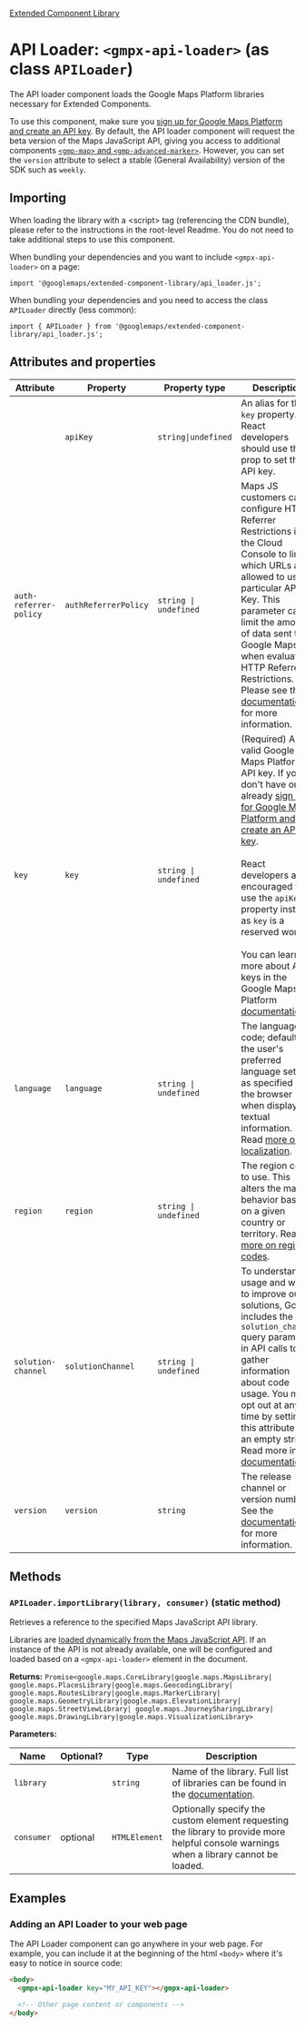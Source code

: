 [Extended Component Library](../../README.md)

# API Loader: `<gmpx-api-loader>` (as class `APILoader`)

The API loader component loads the Google Maps Platform libraries necessary
for Extended Components.

To use this component, make sure you [sign up for Google Maps Platform and
create an API
key](https://console.cloud.google.com/google/maps-apis/start?utm_source=npm&utm_medium=documentation&utm_campaign=&utm_content=web_components).
By default, the API loader component will request the beta version of the
Maps JavaScript API, giving you access to additional components [`<gmp-map>`
and
`<gmp-advanced-marker>`](https://developers.google.com/maps/documentation/javascript/web-components/overview?utm_source=npm&utm_medium=documentation&utm_campaign=&utm_content=web_components).
However, you can set the `version` attribute to select a stable (General
Availability) version of the SDK such as `weekly`.

## Importing

When loading the library with a &lt;script&gt; tag (referencing the CDN bundle), please refer to the instructions in the root-level Readme. You do not need to take additional steps to use this component.

When bundling your dependencies and you want to include `<gmpx-api-loader>` on a page:

```
import '@googlemaps/extended-component-library/api_loader.js';
```

When bundling your dependencies and you need to access the class `APILoader` directly (less common):

```
import { APILoader } from '@googlemaps/extended-component-library/api_loader.js';
```

## Attributes and properties

| Attribute              | Property             | Property type         | Description                                                                                                                                                                                                                                                                                                                                                                                                                                                                    | Default  | [Reflects?](https://open-wc.org/guides/knowledge/attributes-and-properties/#attribute-and-property-reflection) |
| ---------------------- | -------------------- | --------------------- | ------------------------------------------------------------------------------------------------------------------------------------------------------------------------------------------------------------------------------------------------------------------------------------------------------------------------------------------------------------------------------------------------------------------------------------------------------------------------------ | -------- | -------------------------------------------------------------------------------------------------------------- |
|                        | `apiKey`             | `string\|undefined`   | An alias for the `key` property. React developers should use this prop to set the API key.                                                                                                                                                                                                                                                                                                                                                                                     |          | ❌                                                                                                              |
| `auth-referrer-policy` | `authReferrerPolicy` | `string \| undefined` | Maps JS customers can configure HTTP Referrer Restrictions in the Cloud Console to limit which URLs are allowed to use a particular API Key. This parameter can limit the amount of data sent to Google Maps when evaluating HTTP Referrer Restrictions. Please see the [documentation](https://developers.google.com/maps/documentation/javascript/dynamic-loading?utm_source=npm&utm_medium=documentation&utm_campaign=&utm_content=web_components#optional_parameters) for more information.                                                                 |          | ✅                                                                                                              |
| `key`                  | `key`                | `string \| undefined` | (Required) A valid Google Maps Platform API key. If you don't have one already [sign up for Google Maps Platform and create an API key](https://console.cloud.google.com/google/maps-apis/start?utm_source=npm&utm_medium=documentation&utm_campaign=&utm_content=web_components).<br/><br/>React developers are encouraged to use the `apiKey` property instead, as `key` is a reserved word.<br/><br/>You can learn more about API keys in the Google Maps Platform [documentation](https://developers.google.com/maps/documentation/javascript/get-api-key?utm_source=npm&utm_medium=documentation&utm_campaign=&utm_content=web_components). |          | ✅                                                                                                              |
| `language`             | `language`           | `string \| undefined` | The language code; defaults to the user's preferred language setting as specified in the browser when displaying textual information. Read [more on localization](https://developers.google.com/maps/documentation/javascript/localization?utm_source=npm&utm_medium=documentation&utm_campaign=&utm_content=web_components).                                                                                                                                                                                                                                   |          | ✅                                                                                                              |
| `region`               | `region`             | `string \| undefined` | The region code to use. This alters the map's behavior based on a given country or territory. Read [more on region codes](https://developers.google.com/maps/documentation/javascript/localization?utm_source=npm&utm_medium=documentation&utm_campaign=&utm_content=web_components#Region).                                                                                                                                                                                                                                                                    |          | ✅                                                                                                              |
| `solution-channel`     | `solutionChannel`    | `string \| undefined` | To understand usage and ways to improve our solutions, Google includes the `solution_channel` query parameter in API calls to gather information about code usage. You may opt out at any time by setting this attribute to an empty string. Read more in the [documentation](https://developers.google.com/maps/reporting-and-monitoring/reporting?utm_source=npm&utm_medium=documentation&utm_campaign=&utm_content=web_components#solutions-usage).                                                                                                          |          | ✅                                                                                                              |
| `version`              | `version`            | `string`              | The release channel or version numbers. See the [documentation](https://developers.google.com/maps/documentation/javascript/versions?utm_source=npm&utm_medium=documentation&utm_campaign=&utm_content=web_components) for more information.                                                                                                                                                                                                                                                                                                                    | `'beta'` | ✅                                                                                                              |

## Methods

### `APILoader.importLibrary(library, consumer)` (static method)

Retrieves a reference to the specified Maps JavaScript API library.

Libraries are [loaded dynamically from the Maps JavaScript
API](https://developers.google.com/maps/documentation/javascript/dynamic-loading?utm_source=npm&utm_medium=documentation&utm_campaign=&utm_content=web_components).
If an instance of the API is not already available, one will be configured
and loaded based on a `<gmpx-api-loader>` element in the document.

**Returns:** `Promise<google.maps.CoreLibrary|google.maps.MapsLibrary|
              google.maps.PlacesLibrary|google.maps.GeocodingLibrary|
              google.maps.RoutesLibrary|google.maps.MarkerLibrary|
              google.maps.GeometryLibrary|google.maps.ElevationLibrary|
              google.maps.StreetViewLibrary|
              google.maps.JourneySharingLibrary|
              google.maps.DrawingLibrary|google.maps.VisualizationLibrary>`

**Parameters:**

| Name       | Optional? | Type          | Description                                                                                                                                             |
| ---------- | --------- | ------------- | ------------------------------------------------------------------------------------------------------------------------------------------------------- |
| `library`  |           | `string`      | Name of the library. Full list of libraries can be found in the [documentation](https://developers.google.com/maps/documentation/javascript/libraries?utm_source=npm&utm_medium=documentation&utm_campaign=&utm_content=web_components). |
| `consumer` | optional  | `HTMLElement` | Optionally specify the custom element requesting the library to provide more helpful console warnings when a library cannot be loaded.                  |



## Examples

### Adding an API Loader to your web page

The API Loader component can go anywhere in your web page. For example, you can include it at the beginning of the html `<body>` where it's easy to notice in source code:

```html
<body>
  <gmpx-api-loader key="MY_API_KEY"></gmpx-api-loader>

  <!-- Other page content or components -->
</body>
```





